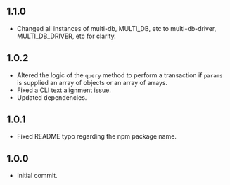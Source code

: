 ## 1.1.0

- Changed all instances of multi-db, MULTI_DB, etc to multi-db-driver, MULTI_DB_DRIVER, etc for clarity.

## 1.0.2

- Altered the logic of the `query` method to perform a transaction if `params` is supplied an array of objects or an array of arrays.
- Fixed a CLI text alignment issue.
- Updated dependencies.

## 1.0.1

- Fixed README typo regarding the npm package name.

## 1.0.0

- Initial commit.
